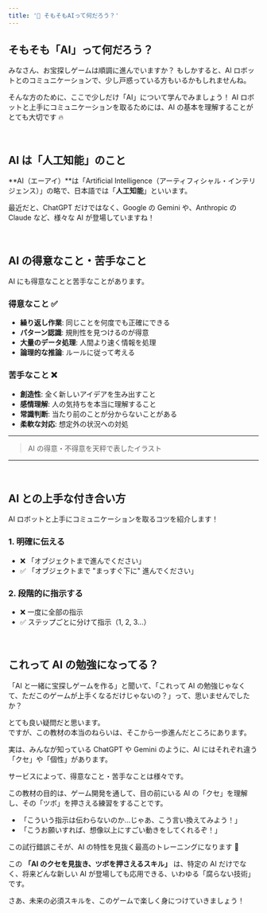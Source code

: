 ```yaml
---
title: '🤍 そもそもAIって何だろう？'
---
```


## そもそも「AI」って何だろう？

みなさん、お宝探しゲームは順調に進んでいますか？
もしかすると、AI ロボットとのコミュニケーションで、少し戸惑っている方もいるかもしれませんね。

そんな方のために、ここで少しだけ「AI」について学んでみましょう！
AI ロボットと上手にコミュニケーションを取るためには、AI の基本を理解することがとても大切です 🔥

<br />

## AI は「人工知能」のこと

**AI（エーアイ）**は「Artificial Intelligence（アーティフィシャル・インテリジェンス）」の略で、日本語では「**人工知能**」といいます。

最近だと、ChatGPT だけではなく、Google の Gemini や、Anthropic の Claude など、様々な AI が登場していますね！

<br />

## AI の得意なこと・苦手なこと

AI にも得意なことと苦手なことがあります。

### 得意なこと ✅

- **繰り返し作業**: 同じことを何度でも正確にできる
- **パターン認識**: 規則性を見つけるのが得意
- **大量のデータ処理**: 人間より速く情報を処理
- **論理的な推論**: ルールに従って考える

### 苦手なこと ❌

- **創造性**: 全く新しいアイデアを生み出すこと
- **感情理解**: 人の気持ちを本当に理解すること
- **常識判断**: 当たり前のことが分からないことがある
- **柔軟な対応**: 想定外の状況への対処

---

> AI の得意・不得意を天秤で表したイラスト

---

<br />

## AI との上手な付き合い方

AI ロボットと上手にコミュニケーションを取るコツを紹介します！

### 1. 明確に伝える

- ❌ 「オブジェクトまで進んでください」
- ✅ 「オブジェクトまで "まっすぐ下に" 進んでください」

### 2. 段階的に指示する

- ❌ 一度に全部の指示
- ✅ ステップごとに分けて指示（1, 2, 3...）

<br />

## これって AI の勉強になってる？

「AI と一緒に宝探しゲームを作る」と聞いて、「これって AI の勉強じゃなくて、ただこのゲームが上手くなるだけじゃないの？」って、思いませんでしたか？

とても良い疑問だと思います。\
ですが、この教材の本当のねらいは、そこから一歩進んだところにあります。

実は、みんなが知っている ChatGPT や Gemini のように、AI にはそれぞれ違う「クセ」や「個性」があります。

サービスによって、得意なこと・苦手なことは様々です。

この教材の目的は、ゲーム開発を通して、目の前にいる AI の「クセ」を理解し、その「ツボ」を押さえる練習をすることです。

- 「こういう指示は伝わらないのか…じゃあ、こう言い換えてみよう！」
- 「こうお願いすれば、想像以上にすごい動きをしてくれるぞ！」

この試行錯誤こそが、AI の特性を見抜く最高のトレーニングになります 💪

この **「AI のクセを見抜き、ツボを押さえるスキル」** は、特定の AI だけでなく、将来どんな新しい AI が登場しても応用できる、いわゆる「腐らない技術」です。

さあ、未来の必須スキルを、このゲームで楽しく身につけていきましょう！
